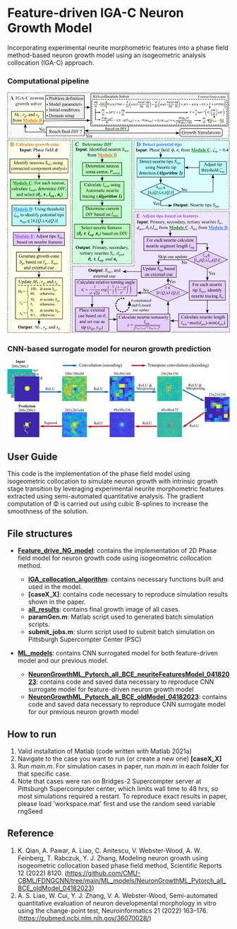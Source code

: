 # Feature-driven IGA-C Neuron Growth Model
Incorporating experimental neurite morphometric features into a phase field method-based neuron growth model using an isogeometric analysis collocation (IGA-C) approach.

### Computational pipeline
![Computational pipeline](./Figures/Computational_pipeline.png)

### CNN-based surrogate model for neuron growth prediction
![CNN model](./Figures/CNN_model.png)

## User Guide
This code is the implementation of the phase field model using isogeometric collocation to simulate neuron growth with intrinsic growth stage transition by leveraging experimental neurite morphometric features extracted using semi-automated quantitative analysis. The gradient computation of Φ is carried out using cubic B-splines to increase the smoothness of the solution.

## File structures
- **[Feature_drive_NG_model](https://github.com/CMU-CBML/FDNGCNN/tree/main/Feature_driven_NG_model)**: contains the implementation of 2D Phase field model for neuron growth code using isogeometric collocation method.
	- **[IGA_collocation_algorithm](https://github.com/CMU-CBML/NeuronGrowth_IGAcollocation/tree/main/IGA_collocation_algorithm)**: contains necessary functions built and used in the model.
	- **[caseX_X]**: contains code necessary to reproduce simulation results shown in the paper.
	- **[all_results](https://github.com/CMU-CBML/FDNGCNN/tree/main/Feature_driven_NG_model/all_results)**: contains final growth image of all cases.
	- **paramGen.m**: Matlab script used to generated batch simulation scripts.
	- **submit_jobs.m**: slurm script used to submit batch simulation on Pittsburgh Supercompter Center (PSC)

- **[ML_models](https://github.com/CMU-CBML/FDNGCNN/tree/main/ML_models)**: contains CNN surrogated model for both feature-driven model and our previous model.
	- **[NeuronGrowthML_Pytorch_all_BCE_neuriteFeaturesModel_04182023](https://github.com/CMU-CBML/FDNGCNN/tree/main/ML_models/NeuronGrowthML_Pytorch_all_BCE_neuriteFeaturesModel_04182023)**: contains code and saved data necessary to reproduce CNN surrogate model for feature-driven neuron growth model
	- **[NeuronGrowthML_Pytorch_all_BCE_oldModel_04182023](https://github.com/CMU-CBML/FDNGCNN/tree/main/ML_models/NeuronGrowthML_Pytorch_all_BCE_oldModel_04182023)**: contains code and saved data necessary to reproduce CNN surrogate model for our previous neuron growth model
	

## How to run
1. Valid installation of Matlab (code written with Matlab 2021a)
2. Navigate to the case you want to run (or create a new one) **[caseX_X]**
3. Run *main.m*. For simulation cases in paper, run *main.m* in each folder for that specific case.
4. Note that cases were ran on Bridges-2 Supercompter server at Pittsburgh Supercomputer center, which limits wall time to 48 hrs, so most simulations required a restart. To reproduce exact results in paper, please load 'workspace.mat' first and use the random seed variable rngSeed

## Reference
1. K. Qian, A. Pawar, A. Liao, C. Anitescu, V. Webster-Wood, A. W. Feinberg, T. Rabczuk, Y. J. Zhang, Modeling neuron growth using isogeometric collocation based phase field method, Scientific Reports 12 (2022) 8120. (https://github.com/CMU-CBML/FDNGCNN/tree/main/ML_models/NeuronGrowthML_Pytorch_all_BCE_oldModel_04182023)
2. A. S. Liao, W. Cui, Y. J. Zhang, V. A. Webster-Wood, Semi-automated quantitative evaluation of neuron developmental morphology in vitro
using the change-point test, Neuroinformatics 21 (2022) 163–176. (https://pubmed.ncbi.nlm.nih.gov/36070028/)
